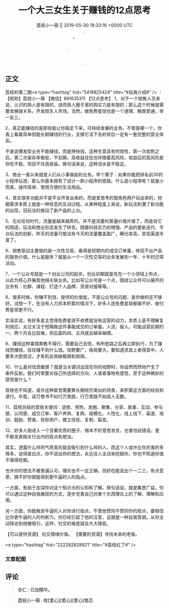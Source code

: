 <h1 align="center">一个大三女生关于赚钱的12点思考</h1>




<p align="center">
    <a>荔枝小一萌 || 2019-05-30 18:33:16 &#43;0000 UTC</a>
</p>

<div align="center">
    <img src="https://images.zsxq.com/FhlCVRdrm704WvF0MSDb7gVjILZ-?e=1590940799&amp;token=kIxbL07-8jAj8w1n4s9zv64FuZZNEATmlU_Vm6zD:cvFyOyCG5vLhgwYIG9T2oL4mPAs=" width="100" height="100" style="border:1px solid;border-radius:50%; color:#ffffff"/>
</div>




## 正文

<div>
荔枝的第二期&lt;e type=&#34;hashtag&#34; hid=&#34;5418825424&#34; title=&#34;#自我介绍#&#34; /&gt; ：
【昵称】荔枝小一萌
【微信】891635311
【12点思考】
1、对于一个销售人员来说，认识的熟人是有限的，进而熟人圈子里的购买力是有限的；那么这个时候就需要发展弱关系，开发陌生人市场。当然，做免费星球也是一个道理，触类旁通，举一反三。

2、真正能赚钱的是那些能让你稳定下来，可持续发展的业务。不管是哪一个，你表上看着简单但能长期赚钱的行业，支撑它活下去的背后一定有一套完整的营业体系。

不是说爆发型业务不能赚钱，而是挣快钱，这种生意具有时效性，第一次收割之后，第二次留存率极低，不划算。高收益往往也伴随着高风险，收益后的高风险是你吃不稳、驾驭不住高收益。换句话来说，这种流水是不稳定。

3、商业一直以来就是人们从小事做起的业务。举个栗子：如果你能把排名前30的小程序玩透，那么你基本就有了设计一款小程序的思路。什么是小程序呢？就是小而美、操作简单、使用方便的生活用品。

4、其实很多功能并不是平台开发出来的，而是爱思考的狠角色用户玩出来的，挖掘需求本质上就是一种信息的互动过程。从某种程度上来说，新玩法刺激了新功能的出现，旧玩法的推动了新产品的上台。

5、无论任何时代，流量是越来越贵的。并不是流量的普遍价值升值了，而是说它的用途，玩法和商业形态发生了转变。随着科技实力的增强、产品的更新迭代、平台玩法的创新，昨天的流量可能没有今天的流量覆盖面广，曝光率高，变现渠道丰富了。

6、销售驱动主要做的是一次性交易，看得是短期内的成交订单量，体现不出产品的服务价值。什么是服务？就是从一个一次性交易的业务发展到一年、十年的日常活动。

7、一个公众号就是一个创业公司的起步。创业初期就是先在一个小领域上布点，以此为核心开展其他相关联业务。比如写公众号是一个点，围绕公众号可以展开的业务有：社群、课程、打造个人品牌、资源对接等等。

8、很多时候，你赚不到钱、提供的价值低，不是公众号的问题，是你做的还不够好。试想一下，在没有人力资本积累的情况下，好多人连免费星球都做不好，做付费星球更不行。

实话实说，有好多星主觉得免费星球不收费就没有运营的动力，本质上是不理解复利效应，太过关注于短期做这件事能成交的订单量。人流，留人。可能运营前期的一、两个月会比较难，但后面的四、五月就会越来越顺。

9、赚钱这种事情靠教不得行，需要自己去悟，有所思路之后再立即执行，为了赚钱而赚钱，往往赚不到什么钱。视野要广，格局要大，要知道求其上者得其中，人要多大胆尝试，才有机会突破极限和局限。

10、什么是对信息敏感？就是当关键词出现在你的视野时，你自然而然地产生了条件反射。我们时常要对自己所选择的方向、人或者事物有感觉，至于这种微妙的感觉是什么？

荔枝也不知道，或许这种直觉需要靠长期经历类似的场景，来积累这方面的经验和道行。毕竟，读万卷书不如行万里路，行万里路不如阅人无数。

11、荔枝总结的营销关键词：造势、预热、发圈、聚集、分享、故事、互动、参与感、认同感、成交订单、客户养熟、复购、规模化、人性化、线上线下、渠道、培训、鼓励、赞美、目标用户、建立信任、复制、裂变。

12、好多人刚进入一个显著优质的圈子，根本不好意思发言，也害怕说错话，更不敢发表相关行业内的观点和想法。

其实，透露什么样的气质真的就会吸引到什么样的人，而这个人或许比你厉害的多得多。说得直白点，你不说出你的想法，永远没人主动来挖掘你，你也不知道你值不值得挖掘。

也许你的想法不被普遍认可，理论也不一定正确，但好在能说出个一二三，有点意思，搞不好你就能得到更牛逼的人的指点。

一方面，有助于加深你对这个知识点的认知和了解。换句话说，就是集思广益，你可以通过这种自我展现的方式，逐步完善自己对某个东西理论上的了解、理解和应用。

另一方面，你能触发牛逼的人对你进行指点，不管他赞同不赞同你的观点，要相信比你更牛逼的人的判断力。你已经引起了他的注意，这就是一种自我营销。从你主动拜访到他被吸引，这样，社交的难度就会大大降低。

【可以提供资源】 社交情绪价值。
【需要的资源】寻找未来的老板。

&lt;e type=&#34;hashtag&#34; hid=&#34;222282828821&#34; title=&#34;#荔枝红了#&#34; /&gt;
</div>

### 文章配图

<div class="image" align="center">

</div>


## 评论

<div align="left">
<div>

<blockquote >
<span> <strong>亦仁 : 已加精华。 </strong></span>
</blockquote>

<blockquote >
<span> <strong>荔枝小一萌 : 哇[爱心][爱心][爱心]笔芯 </strong></span>
</blockquote>

</div>
</div>